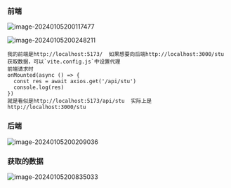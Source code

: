 ### 前端



![image-20240105200117477](C:\Users\李明辉\AppData\Roaming\Typora\typora-user-images\image-20240105200117477.png)

![image-20240105200248211](C:\Users\李明辉\AppData\Roaming\Typora\typora-user-images\image-20240105200248211.png)

```
我的前端是http://localhost:5173/  如果想要向后端http://localhost:3000/stu获取数据，可以`vite.config.js`中设置代理
前端请求时
onMounted(async () => {
  const res = await axios.get('/api/stu')
  console.log(res)
})
就是看似是http://localhost:5173/api/stu  实际上是http://localhost:3000/stu
```



### 后端

![image-20240105200209036](C:\Users\李明辉\AppData\Roaming\Typora\typora-user-images\image-20240105200209036.png)



### 获取的数据

![image-20240105200835033](C:\Users\李明辉\AppData\Roaming\Typora\typora-user-images\image-20240105200835033.png)